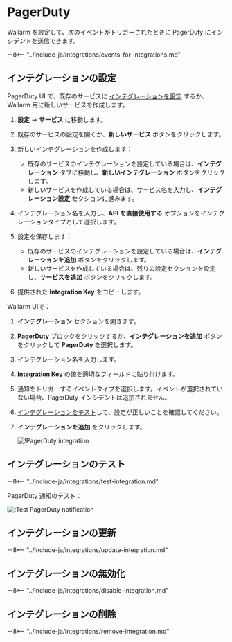 [link-pagerduty-docs]: https://support.pagerduty.com/docs/services-and-integrations

#   PagerDuty

Wallarm を設定して、次のイベントがトリガーされたときに PagerDuty にインシデントを送信できます。

--8<-- "../include-ja/integrations/events-for-integrations.md"

##  インテグレーションの設定

PagerDuty UI で、既存のサービスに [インテグレーションを設定][link-pagerduty-docs] するか、Wallarm 用に新しいサービスを作成します。

1. **設定** → **サービス** に移動します。
2. 既存のサービスの設定を開くか、**新しいサービス** ボタンをクリックします。
3. 新しいインテグレーションを作成します：

    * 既存のサービスのインテグレーションを設定している場合は、**インテグレーション** タブに移動し、**新しいインテグレーション** ボタンをクリックします。
    * 新しいサービスを作成している場合は、サービス名を入力し、**インテグレーション設定** セクションに進みます。
4. インテグレーション名を入力し、**API を直接使用する** オプションをインテグレーションタイプとして選択します。
5. 設定を保存します：

    * 既存のサービスのインテグレーションを設定している場合は、**インテグレーションを追加** ボタンをクリックします。
    * 新しいサービスを作成している場合は、残りの設定セクションを設定し、**サービスを追加** ボタンをクリックします。

5. 提供された **Integration Key** をコピーします。

Wallarm UIで：

1. **インテグレーション** セクションを開きます。
2. **PagerDuty** ブロックをクリックするか、**インテグレーションを追加** ボタンをクリックして **PagerDuty** を選択します。
3. インテグレーション名を入力します。
4. **Integration Key** の値を適切なフィールドに貼り付けます。
5. 通知をトリガーするイベントタイプを選択します。イベントが選択されていない場合、PagerDuty インシデントは追加されません。
6. [インテグレーションをテスト](#testing-integration)して、設定が正しいことを確認してください。
7. **インテグレーションを追加** をクリックします。

    ![!PagerDuty integration](../../../images/user-guides/settings/integrations/add-pagerduty-integration.png)

## インテグレーションのテスト

--8<-- "../include-ja/integrations/test-integration.md"

PagerDuty 通知のテスト：

![!Test PagerDuty notification](../../../images/user-guides/settings/integrations/test-pagerduty-scope-changed.png)

## インテグレーションの更新

--8<-- "../include-ja/integrations/update-integration.md"

## インテグレーションの無効化

--8<-- "../include-ja/integrations/disable-integration.md"

## インテグレーションの削除

--8<-- "../include-ja/integrations/remove-integration.md"